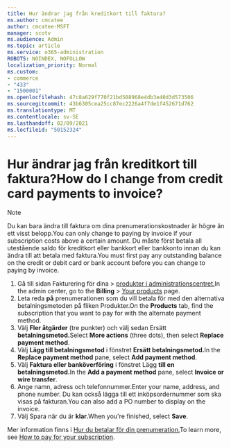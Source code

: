 ```yaml
---
title: Hur ändrar jag från kreditkort till faktura?
ms.author: cmcatee
author: cmcatee-MSFT
manager: scotv
ms.audience: Admin
ms.topic: article
ms.service: o365-administration
ROBOTS: NOINDEX, NOFOLLOW
localization_priority: Normal
ms.custom:
- commerce
- "433"
- "1500001"
ms.openlocfilehash: 47c8a629f770f21bd508968e4db3e40d3d573506
ms.sourcegitcommit: 43b6305cea25cc87ec2226a4f7de1f452671d762
ms.translationtype: MT
ms.contentlocale: sv-SE
ms.lasthandoff: 02/09/2021
ms.locfileid: "50152324"
---
```

# <a name="how-do-i-change-from-credit-card-payments-to-invoice"></a><span data-ttu-id="dc83e-102">Hur ändrar jag från kreditkort till faktura?</span><span class="sxs-lookup"><span data-stu-id="dc83e-102">How do I change from credit card payments to invoice?</span></span>

> [!NOTE]
> <span data-ttu-id="dc83e-103">Du kan bara ändra till faktura om dina prenumerationskostnader är högre än ett visst belopp.</span><span class="sxs-lookup"><span data-stu-id="dc83e-103">You can only change to paying by invoice if your subscription costs above a certain amount.</span></span> <span data-ttu-id="dc83e-104">Du måste först betala all utestående saldo för kreditkort eller bankkort eller bankkonto innan du kan ändra till att betala med faktura.</span><span class="sxs-lookup"><span data-stu-id="dc83e-104">You must first pay any outstanding balance on the credit or debit card or bank account before you can change to paying by invoice.</span></span>

1. <span data-ttu-id="dc83e-105">Gå till sidan Fakturering för dina  >  [produkter i administrationscentret.](https://go.microsoft.com/fwlink/p/?linkid=842054)</span><span class="sxs-lookup"><span data-stu-id="dc83e-105">In the admin center, go to the **Billing** > [Your products](https://go.microsoft.com/fwlink/p/?linkid=842054) page.</span></span>
2. <span data-ttu-id="dc83e-106">Leta reda **på** prenumerationen som du vill betala för med den alternativa betalningsmetoden på fliken Produkter.</span><span class="sxs-lookup"><span data-stu-id="dc83e-106">On the **Products** tab, find the subscription that you want to pay for with the alternate payment method.</span></span>
3. <span data-ttu-id="dc83e-107">Välj **Fler åtgärder** (tre punkter) och välj sedan Ersätt **betalningsmetod.**</span><span class="sxs-lookup"><span data-stu-id="dc83e-107">Select **More actions** (three dots), then select **Replace payment method**.</span></span>
4. <span data-ttu-id="dc83e-108">Välj **Lägg till betalningsmetod** i fönstret **Ersätt betalningsmetod.**</span><span class="sxs-lookup"><span data-stu-id="dc83e-108">In the **Replace payment method** pane, select **Add payment method**.</span></span>
5. <span data-ttu-id="dc83e-109">Välj **Faktura eller banköverföring** i fönstret Lägg **till en betalningsmetod.**</span><span class="sxs-lookup"><span data-stu-id="dc83e-109">In the **Add a payment method** pane, select **Invoice or wire transfer**.</span></span>
6. <span data-ttu-id="dc83e-110">Ange namn, adress och telefonnummer.</span><span class="sxs-lookup"><span data-stu-id="dc83e-110">Enter your name, address, and phone number.</span></span> <span data-ttu-id="dc83e-111">Du kan också lägga till ett inköpsordernummer som ska visas på fakturan.</span><span class="sxs-lookup"><span data-stu-id="dc83e-111">You can also add a PO number to display on the invoice.</span></span>
7. <span data-ttu-id="dc83e-112">Välj Spara när du är **klar.**</span><span class="sxs-lookup"><span data-stu-id="dc83e-112">When you're finished, select **Save**.</span></span>

<span data-ttu-id="dc83e-113">Mer information finns i [Hur du betalar för din prenumeration.](https://docs.microsoft.com/microsoft-365/commerce/billing-and-payments/pay-for-your-subscription)</span><span class="sxs-lookup"><span data-stu-id="dc83e-113">To learn more, see [How to pay for your subscription](https://docs.microsoft.com/microsoft-365/commerce/billing-and-payments/pay-for-your-subscription).</span></span>